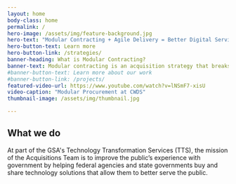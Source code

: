 ```yaml
---
layout: home
body-class: home
permalink: /
hero-image: /assets/img/feature-background.jpg
hero-text: "Modular Contracting + Agile Delivery = Better Digital Services "
hero-button-text: Learn more
hero-button-link: /strategies/
banner-heading: What is Modular Contracting?
banner-text: Modular contracting is an acquisition strategy that breaks up large, complex procurements into multiple, tightly-scoped projects to implement technology systems in successive, interoperable increments. It is an approach that can help reduce vendor lock in, mitigate risk, and encourage the delivery of working software to users more rapidly.
#banner-button-text: Learn more about our work
#banner-button-link: /projects/
featured-video-url: https://www.youtube.com/watch?v=lNSmF7-xisU
video-caption: "Modular Procurement at CWDS"
thumbnail-image: /assets/img/thumbnail.jpg

---
```

## What we do
At part of the GSA's Technology Transformation Services (TTS), the mission of the Acquisitions Team is to improve the public’s experience with government by helping federal agencies and state governments buy and share technology solutions that allow them to better serve the public.
